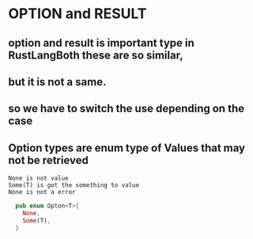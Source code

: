 # OPTION and RESULT

## option and result is important type in RustLangBoth these are so similar, 
## but it is not a same.
## so we have to switch the use depending on the case


## Option<T> types are enum type of Values that may not be retrieved
    None is not value
    Some(T) is got the something to value 
    None is not a error

```rust
  pub enum Opton<T>{
    None,
    Some(T),
  }
 ```

